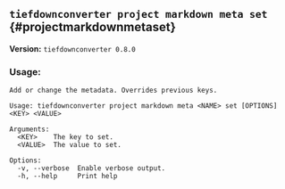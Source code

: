 ## `tiefdownconverter project markdown meta set` {#projectmarkdownmetaset}

**Version:** `tiefdownconverter 0.8.0`

### Usage:

```
Add or change the metadata. Overrides previous keys.

Usage: tiefdownconverter project markdown meta <NAME> set [OPTIONS] <KEY> <VALUE>

Arguments:
  <KEY>    The key to set.
  <VALUE>  The value to set.

Options:
  -v, --verbose  Enable verbose output.
  -h, --help     Print help
```
